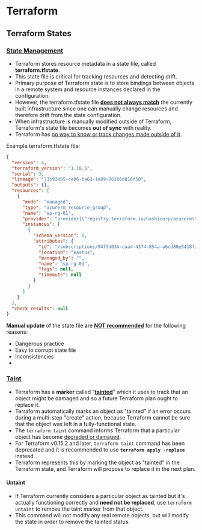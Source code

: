 # Terraform

## Terraform States

### **<u>State Management</u>**

- Terraform stores resource metadata in a state file, called <b>terraform.tfstate</b>.
- This state file is critical for tracking resources and detecting drift.
- Primary purpose of Terraform state is to store bindings between objects in a remote system and resource instances declared in the configuration.
- However, the terraform.tfstate file <u><b>does not always match</b></u> the currently built infrastructure since one can manually change resources and therefore drift from the state configuration.
- When infrastructure is manually modified outside of Terraform, Terraform's state file becomes <b>out of sync</b> with reality.
- Terraform has <u>no way to know or track changes made outside of it</u>.

Example terraform.tfstate file:

```json
{
  "version": 4,
  "terraform_version": "1.10.5",
  "serial": 3,
  "lineage": "73c93455-ce06-ba63-1e89-76106d816f50",
  "outputs": {},
  "resources": [
    {
      "mode": "managed",
      "type": "azurerm_resource_group",
      "name": "sp-rg-01",
      "provider": "provider[\"registry.terraform.io/hashicorp/azurerm\"]",
      "instances": [
        {
          "schema_version": 0,
          "attributes": {
            "id": "/subscriptions/94f5d03b-caa4-4374-854a-a6cd80e9418f/resourceGroups/sp-rg-01",
            "location": "eastus",
            "managed_by": "",
            "name": "sp-rg-01",
            "tags": null,
            "timeouts": null
          }
        }
      ]
    }
  ],
  "check_results": null
}
```

<b>Manual update</b> of the state file are <u><b>NOT recommended</b></u> for the following reasons:

- Dangerous practice
- Easy to corrupt state file
- Inconsistencies
- 
### **<u>Taint</u>**

- Terraform has a <b>marker</b> called "<b><u>tainted</u></b>" which it uses to track that an object might be damaged and so a future Terraform plan ought to replace it.
- Terraform automatically marks an object as "tainted" if an error occurs during a multi-step "create" action, because Terraform cannot be sure that the object was left in a fully-functional state.
- The `terraform taint` command informs Terraform that a particular object has become <u>degraded or damaged</u>.
- For Terraform v0.15.2 and later, `terraform taint` command has been deprecated and it is recommended to use **`terraform apply -replace`** instead.
- Terraform represents this by marking the object as "tainted" in the Terraform state, and Terraform will propose to replace it in the next plan.

#### Untaint

- If Terraform currently considers a particular object as tainted but it's actually functioning correctly and <b>need not be replaced</b>, use `terraform untaint` to remove the taint marker from that object.
-  This command will not modify any real remote objects, but will modify the state in order to remove the tainted status.